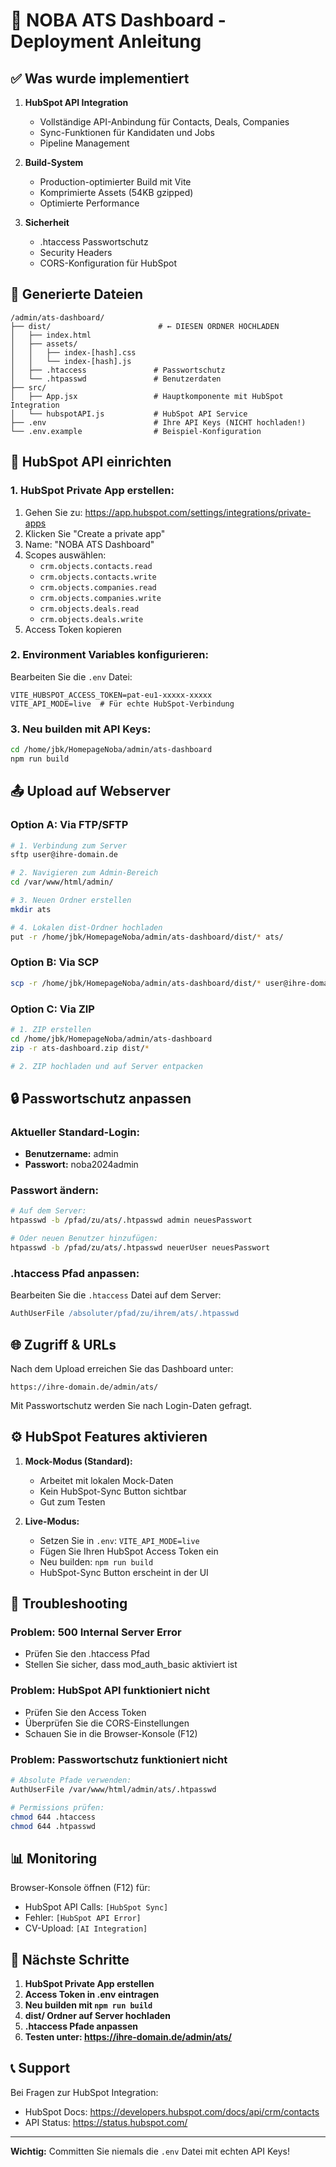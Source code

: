 # 🚀 NOBA ATS Dashboard - Deployment Anleitung

## ✅ Was wurde implementiert

1. **HubSpot API Integration**
   - Vollständige API-Anbindung für Contacts, Deals, Companies
   - Sync-Funktionen für Kandidaten und Jobs
   - Pipeline Management

2. **Build-System**
   - Production-optimierter Build mit Vite
   - Komprimierte Assets (54KB gzipped)
   - Optimierte Performance

3. **Sicherheit**
   - .htaccess Passwortschutz
   - Security Headers
   - CORS-Konfiguration für HubSpot

## 📁 Generierte Dateien

```
/admin/ats-dashboard/
├── dist/                        # ← DIESEN ORDNER HOCHLADEN
│   ├── index.html
│   ├── assets/
│   │   ├── index-[hash].css
│   │   └── index-[hash].js
│   ├── .htaccess               # Passwortschutz
│   └── .htpasswd               # Benutzerdaten
├── src/
│   ├── App.jsx                 # Hauptkomponente mit HubSpot Integration
│   └── hubspotAPI.js           # HubSpot API Service
├── .env                        # Ihre API Keys (NICHT hochladen!)
└── .env.example                # Beispiel-Konfiguration
```

## 🔑 HubSpot API einrichten

### 1. HubSpot Private App erstellen:
1. Gehen Sie zu: https://app.hubspot.com/settings/integrations/private-apps
2. Klicken Sie "Create a private app"
3. Name: "NOBA ATS Dashboard"
4. Scopes auswählen:
   - `crm.objects.contacts.read`
   - `crm.objects.contacts.write`
   - `crm.objects.companies.read`
   - `crm.objects.companies.write`
   - `crm.objects.deals.read`
   - `crm.objects.deals.write`
5. Access Token kopieren

### 2. Environment Variables konfigurieren:
Bearbeiten Sie die `.env` Datei:
```env
VITE_HUBSPOT_ACCESS_TOKEN=pat-eu1-xxxxx-xxxxx
VITE_API_MODE=live  # Für echte HubSpot-Verbindung
```

### 3. Neu builden mit API Keys:
```bash
cd /home/jbk/HomepageNoba/admin/ats-dashboard
npm run build
```

## 📤 Upload auf Webserver

### Option A: Via FTP/SFTP
```bash
# 1. Verbindung zum Server
sftp user@ihre-domain.de

# 2. Navigieren zum Admin-Bereich
cd /var/www/html/admin/

# 3. Neuen Ordner erstellen
mkdir ats

# 4. Lokalen dist-Ordner hochladen
put -r /home/jbk/HomepageNoba/admin/ats-dashboard/dist/* ats/
```

### Option B: Via SCP
```bash
scp -r /home/jbk/HomepageNoba/admin/ats-dashboard/dist/* user@ihre-domain.de:/var/www/html/admin/ats/
```

### Option C: Via ZIP
```bash
# 1. ZIP erstellen
cd /home/jbk/HomepageNoba/admin/ats-dashboard
zip -r ats-dashboard.zip dist/*

# 2. ZIP hochladen und auf Server entpacken
```

## 🔒 Passwortschutz anpassen

### Aktueller Standard-Login:
- **Benutzername:** admin
- **Passwort:** noba2024admin

### Passwort ändern:
```bash
# Auf dem Server:
htpasswd -b /pfad/zu/ats/.htpasswd admin neuesPasswort

# Oder neuen Benutzer hinzufügen:
htpasswd -b /pfad/zu/ats/.htpasswd neuerUser neuesPasswort
```

### .htaccess Pfad anpassen:
Bearbeiten Sie die `.htaccess` Datei auf dem Server:
```apache
AuthUserFile /absoluter/pfad/zu/ihrem/ats/.htpasswd
```

## 🌐 Zugriff & URLs

Nach dem Upload erreichen Sie das Dashboard unter:
```
https://ihre-domain.de/admin/ats/
```

Mit Passwortschutz werden Sie nach Login-Daten gefragt.

## ⚙️ HubSpot Features aktivieren

1. **Mock-Modus (Standard):**
   - Arbeitet mit lokalen Mock-Daten
   - Kein HubSpot-Sync Button sichtbar
   - Gut zum Testen

2. **Live-Modus:**
   - Setzen Sie in `.env`: `VITE_API_MODE=live`
   - Fügen Sie Ihren HubSpot Access Token ein
   - Neu builden: `npm run build`
   - HubSpot-Sync Button erscheint in der UI

## 🔧 Troubleshooting

### Problem: 500 Internal Server Error
- Prüfen Sie den .htaccess Pfad
- Stellen Sie sicher, dass mod_auth_basic aktiviert ist

### Problem: HubSpot API funktioniert nicht
- Prüfen Sie den Access Token
- Überprüfen Sie die CORS-Einstellungen
- Schauen Sie in die Browser-Konsole (F12)

### Problem: Passwortschutz funktioniert nicht
```bash
# Absolute Pfade verwenden:
AuthUserFile /var/www/html/admin/ats/.htpasswd

# Permissions prüfen:
chmod 644 .htaccess
chmod 644 .htpasswd
```

## 📊 Monitoring

Browser-Konsole öffnen (F12) für:
- HubSpot API Calls: `[HubSpot Sync]`
- Fehler: `[HubSpot API Error]`
- CV-Upload: `[AI Integration]`

## 🎯 Nächste Schritte

1. **HubSpot Private App erstellen**
2. **Access Token in .env eintragen**
3. **Neu builden mit `npm run build`**
4. **dist/ Ordner auf Server hochladen**
5. **.htaccess Pfade anpassen**
6. **Testen unter: https://ihre-domain.de/admin/ats/**

## 📞 Support

Bei Fragen zur HubSpot Integration:
- HubSpot Docs: https://developers.hubspot.com/docs/api/crm/contacts
- API Status: https://status.hubspot.com/

---

**Wichtig:** Committen Sie niemals die `.env` Datei mit echten API Keys!
